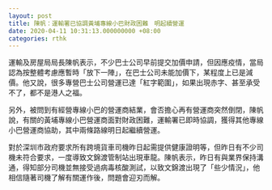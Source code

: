 ```yaml
---
layout: post
title: 陳帆：運輸署已協調黃埔專線小巴財政困難　明起續營運
date: 2020-04-11 10:31:13.000000000 +08:00
categories: rthk
---
```


運輸及房屋局局長陳帆表示，不少巴士公司早前提交加價申請，但因應疫情，當局認為按整體考慮應暫時「放下一陣」，在巴士公司未能加價下，某程度上已是減價。他又說，很多專營巴士公司營運已達「紅字範圍」，如果出現赤字、甚至承受不了，都不是港人之福。

另外，被問到有經營專線小巴的營運商結業，會否擔心再有營運商突然倒閉，陳帆說，有關的黃埔專線小巴營運商面對財政困難，運輸署已即時協調，獲得其他專線小巴營運商協助，其中兩條路線明日起繼續營運。

對於深圳市政府要求所有跨境貨車司機昨日起需提供健康證明等，但昨日有不少司機未符合要求，一度導致文錦渡管制站出現車龍。陳帆表示，昨日有與業界保持溝通，得知部分司機並無接受過病毒核酸測試，以致文錦渡出現了「些少情況」，他相信隨著司機了解有關運作後，問題會迎刃而解。
